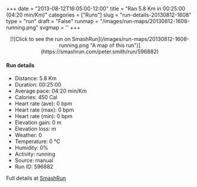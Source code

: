 +++
date = "2013-08-12T16:05:00-12:00"
title = "Ran 5.8 Km in 00:25:00 (04:20 min/Km)"
categories = ["Runs"]
slug = "run-details-20130812-1608"
type = "run"
draft = "False"
runmap = "/images/run-maps/20130812-1608-running.png"
svgmap = '<polyline points="">'
+++



<!--more-->

<center>
[![Click to see the run on SmashRun](/images/run-maps/20130812-1608-running.png "A map of this run")](https://smashrun.com/peter.smith/run/596882)
</center>

#### Run details

* Distance: 5.8 Km
* Duration: 00:25:00
* Average pace: 04:20 min/Km
* Calories: 450 Cal
* Heart rate (ave): 0 bpm
* Heart rate (max): 0 bpm
* Heart rate (min): 0 bpm
* Elevation gain: 0 m
* Elevation loss:  m
* Weather: 0
* Temperature: 0 &deg;C
* Humidity: 0%
* Activity: running
* Source: manual
* Run ID: 596882

Full details at [SmashRun](https://smashrun.com/peter.smith/run/596882)
